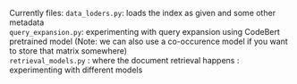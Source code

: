 Currently files:
`data_loders.py`: loads the index as given and some other metadata <br>
`query_expansion.py`: experimenting with query expansion using CodeBert pretrained model (Note: we can also use a co-occurence model if you want to store that matrix somewhere) <br>
`retrieval_models.py` : where the document retrieval happens : experimenting with different models <br>
